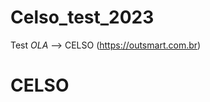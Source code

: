 # Celso_test_2023

Test
*OLA*
--> CELSO
(https://outsmart.com.br)

<h1>CELSO</h1>
<script> 
  alert.log "CElso"



</script>
